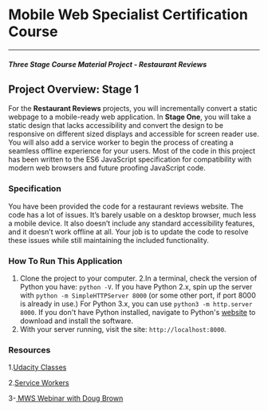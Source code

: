 # Mobile Web Specialist Certification Course
---
#### _Three Stage Course Material Project - Restaurant Reviews_

## Project Overview: Stage 1

For the **Restaurant Reviews** projects, you will incrementally convert a static webpage to a mobile-ready web application. In **Stage One**, you will take a static design that lacks accessibility and convert the design to be responsive on different sized displays and accessible for screen reader use. You will also add a service worker to begin the process of creating a seamless offline experience for your users.
Most of the code in this project has been written to the ES6 JavaScript specification for compatibility with modern web browsers and future proofing JavaScript code.


### Specification

You have been provided the code for a restaurant reviews website. The code has a lot of issues. It’s barely usable on a desktop browser, much less a mobile device. It also doesn’t include any standard accessibility features, and it doesn’t work offline at all. Your job is to update the code to resolve these issues while still maintaining the included functionality.

### How To Run This Application
1. Clone the project to your computer.
2.In a terminal, check the version of Python you have: `python -V`. If you have Python 2.x, spin up the server with `python -m SimpleHTTPServer 8000` (or some other port, if port 8000 is already in use.) For Python 3.x, you can use `python3 -m http.server 8000`. If you don't have Python installed, navigate to Python's [website](https://www.python.org/) to download and install the software.
3. With your server running, visit the site: `http://localhost:8000`.

### Resources
1.[Udacity Classes](https://classroom.udacity.com/nanodegrees/nd001/parts/b29af831-fa50-4fe9-b30d-ad48476664d1/modules/83c4bddc-b362-4e71-8fa1-91f30ba57ab0/lessons/6381510081/concepts/63885494700923)

2.[Service Workers](https://developers.google.com/web/fundamentals/primers/service-workers/)

3-[ MWS Webinar with Doug Brown](https://www.youtube.com/watch?v=92dtrNU1GQc)

